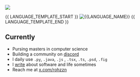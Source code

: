 ![](https://github.com/rohzzn/rohzzn/blob/main/Gif.gif)

{{ LANGUAGE_TEMPLATE_START }}
![{{LANGUAGE_NAME}}](https://img.shields.io/static/v1?style=for-the-badge&label=Language&message={{LANGUAGE_NAME}}%20{{LANGUAGE_PERCENT}}%25&color={{LANGUAGE_COLOR}})
{{ LANGUAGE_TEMPLATE_END }} 

## Currently
- Pursing masters in computer science
- Building a community on [discord](https://discord.com/invite/86H5fscts9)
- I daily use `.py`, `.java`, `.js` , `.tsx`, `.ts`, `.psd`, `.fig`
- I [write](https://www.rohan.run/writing) about software and life sometimes
- Reach me at [x.com/rohzzn](https://x.com/rohzzn)

